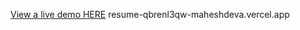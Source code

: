 

 [View a live demo HERE](resume-qbrenl3qw-maheshdeva.vercel.app)
 resume-qbrenl3qw-maheshdeva.vercel.app
